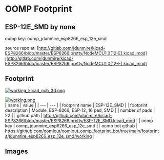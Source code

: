 # OOMP Footprint  
## ESP-12E_SMD  by none  
  
oomp key: oomp_jdunmire_esp8266_esp_12e_smd  
  
source repo at: [http://gitlab.com/jdunmire/kicad-ESP8266/blob/master/ESP8266.pretty/NodeMCU1.0(12-E).kicad_mod](http://gitlab.com/jdunmire/kicad-ESP8266/blob/master/ESP8266.pretty/NodeMCU1.0(12-E).kicad_mod)  
## Footprint  
  
[![working_kicad_pcb_3d.png](working_kicad_pcb_3d_600.png)](working_kicad_pcb_3d.png)  
  
[![working.png](working_600.png)](working.png)  
| name | value | 
| --- | --- | 
| footprint name | ESP-12E_SMD | 
| footprint description | Module, ESP-8266, ESP-12, 16 pad, SMD | 
| number of pads | 22 | 
| github path | http://github.com/jdunmire/kicad-ESP8266/blob/master/ESP8266.pretty/ESP-12E_SMD.kicad_mod | 
| oomp key | oomp_jdunmire_esp8266_esp_12e_smd | 
| oomp bot github | https://github.com/oomlout/oomlout_oomp_footprint_bot/tree/main/footprints/jdunmire_esp8266_esp_12e_smd/working | 
## Images  
